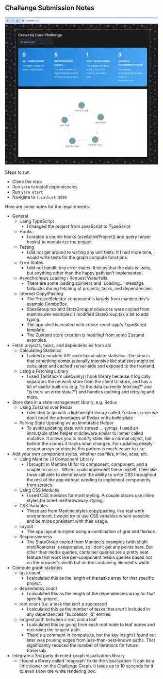 ## Challenge Submission Notes

![Submission screenshot](./screenshot.webp)

Steps to run:

- Clone the repo
- Run `yarn` to install dependencies
- Run `yarn start`
- Navigate to `localhost:3000`

Here are some notes for the requirements:

- General
  - Using TypeScript
    - I changed the project from JavaScript to TypeScript
  - Hooks
    - I created a couple hooks (useActiveProject() and query helper hooks) to modularize the project
  - Testing
    - I did not get around to writing any unit tests. If I had more time, I would write tests for the graph compute functions.
  - Error States
    - I did not handle any error states. It helps that the data is static, but anything other than the happy path isn't implemented.
  - Asynchronous Loading / Request Waterfalls
    - There are some loading spinners and 'Loading...' message fallbacks during fetching of projects, tasks, and dependencies.
  - Internet Copy/Pasting
    - The ProjectSelector component is largely from mantine.dev's example ComboBox.
    - StatsGroup.tsx and StatsGroup.module.css were copied from mantine.dev examples. I modified StatsGroup.tsx a bit to add typing.
    - The app shell is created with create-react-app's TypeScript template.
    - The Zustand store creation is modified from some Zustand examples.
- Fetch projects, tasks, and dependencies from api
  - Calculating Statistics
    - I added a mocked API route to calculate statistics. The idea is that something computationally intensive like statistics might be calculated and cached server-side and exposed to the frontend.
  - Using a Fetching Library
    - I used TanStack's useQuery() hook library because it logically separates the network store from the client UI store, and has a lot of useful built-ins (e.g. "is the data currently fetching?" and "is there an error state?") and handles caching and retrying and more.
- Store data in a state management library, e.g. Redux
  - Using Zustand over Redux
    - I decided to go with a lightweight library called Zustand, since we don't need the advantages of Redux or its boilerplate
  - Pairing State Updating w/ an Immutable Helper
    - To avoid updating state with spread ... syntax, I used an immutable state helper middleware similar to immer called mutative. It allows you to modify state like a normal object, but behind the scenes it tracks what changes. For updating deeply nested arrays or objects, this pattern is much easier to use.
- Add your own component styles, whether css files, inline, scss, etc.
  - Using Mantine UI Component Library
    - I brought in Mantine UI for its <ComboBox> component, <StatGroup> component, and a couple minor <Flex> or <Text>. While I could implement these myself, I feel like I was still able to demonstrate the ability to write CSS throughout the rest of the app without needing to implement components from scratch.
  - Using CSS Modules
    - I used CSS modules for most styling. A couple places use inline styles for one-time/throwaway styling.
  - CSS Variables
    - These are from Mantine styles copy/pasting. In a real work environment, I would try to use CSS variables where possible and be more consistent with their usage.
  - Layout
    - The app layout is styled using a combination of grid and flexbox.
  - Responsiveness
    - The StatsGroup copied from Mantine's examples (with slight modifications) is responsive, so I don't get any points here. But other than media queries, container queries are a pretty neat feature that work like per-component media queries based not on the browser's width but on the containing element's width.
- Compute graph statistics
  - task count
    - I calculated this as the length of the tasks array for that specific project.
  - dependency count
    - I calculated this as the length of the dependencies array for that specific project.
  - root count (i.e. a task that isn't a successor)
    - I calculated this as the number of tasks that aren't included in any dependencies "successor_id" entries.
  - longest path between a root and a leaf
    - I calculated this by going from each root node to leaf nodes and recording the longest path.
    - There's a comment in compute.ts, but the key insight I found out later was pruning edges from less-than-best-known paths. That significantly reduced the number of iterations for future traversals.
- Integrate a 3rd party directed-graph visualization library
  - I found a library called 'reagraph' to do the visualization. It can be a little slower on the Challenge Graph. It takes up to 10 seconds for it to even show the white rendering box.
